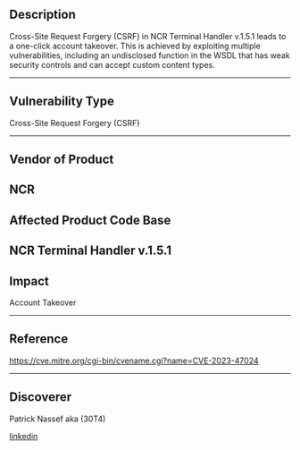 ## Description
Cross-Site Request Forgery (CSRF) in NCR Terminal Handler v.1.5.1 leads to a one-click account takeover. This is achieved by exploiting multiple vulnerabilities, including an undisclosed function in the WSDL that has weak security controls and can accept custom content types.

------------------------------------------
## Vulnerability Type

Cross-Site Request Forgery (CSRF)

------------------------------------------
## Vendor of Product
NCR 
------------------------------------------

## Affected Product Code Base

NCR Terminal Handler v.1.5.1
------------------------------------------
## Impact

Account Takeover

------------------------------------------
## Reference
https://cve.mitre.org/cgi-bin/cvename.cgi?name=CVE-2023-47024

-----------------------------------------
## Discoverer

Patrick Nassef aka (30T4)

[linkedin](https://www.linkedin.com/in/patrick0x41/)